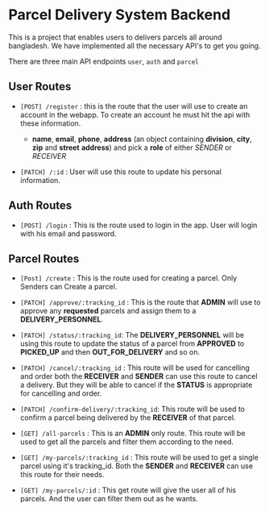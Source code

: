 # Parcel Delivery System Backend

This is a project that enables users to delivers parcels all around bangladesh. We have implemented all the necessary API's to get you going.

There are three main API endpoints `user`, `auth` and `parcel`

## User Routes

- `[POST] /register` : this is the route that the user will use to create an account in the webapp. To create an account he must hit the api with these information.

  - **name**, **email**, **phone**, **address** (an object containing **division**, **city**, **zip** and **street** **address**) and pick a **role** of either _SENDER_ or _RECEIVER_

- `[PATCH] /:id` : User will use this route to update his personal information.

## Auth Routes

- `[POST] /login` : This is the route used to login in the app. User will login with his email and password.

## Parcel Routes

- `[Post] /create` : This is the route used for creating a parcel. Only Senders can Create a parcel.

- `[PATCH] /approve/:tracking_id` : This is the route that **ADMIN** will use to approve any **requested** parcels and assign them to a **DELIVERY_PERSONNEL**.
- `[PATCH] /status/:tracking_id`: The **DELIVERY_PERSONNEL** will be using this route to update the status of a parcel from **APPROVED** to **PICKED_UP** and then **OUT_FOR_DELIVERY** and so on.
- `[PATCH] /cancel/:tracking_id` : This route will be used for cancelling and order both the **RECEIVER** and **SENDER** can use this route to cancel a delivery. But they will be able to cancel if the **STATUS** is appropriate for cancelling and order.
- `[PATCH] /confirm-delivery/:tracking_id`: This route will be used to confirm a parcel being delivered by the **RECEIVER** of that parcel.
- `[GET] /all-parcels` : This is an **ADMIN** only route. This route will be used to get all the parcels and filter them according to the need.
- `[GET] /my-parcels/:tracking_id` : This route will be used to get a single parcel using it's tracking_id. Both the **SENDER** and **RECEIVER** can use this route for their needs.
- `[GET] /my-parcels/:id` : This get route will give the user all of his parcels. And the user can filter them out as he wants.
